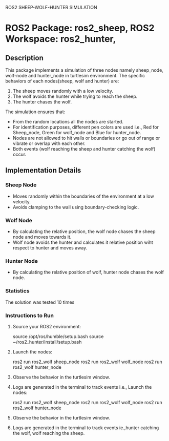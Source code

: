 ROS2 SHEEP-WOLF-HUNTER SIMULATION

# ROS2 Package: ros2_sheep, ROS2 Workspace: ros2_hunter, 

## Description
This package implements a simulation of three nodes namely sheep_node, wolf-node and hunter_node in turtlesim environment. 
The specific behaviors of each nodes(sheep, wolf and hunter) are:
1. The sheep moves randomly with a low velocity.
2. The wolf avoids the hunter while trying to reach the sheep.
3. The hunter chases the wolf.

The simulation ensures that:
- From the random locations all the nodes are started.
- For identification purposes, different pen colors are used i.e., Red for Sheep_node, Green for wolf_node and Blue for hunter_node.
- Nodes are not allowed to hit walls or boundaries or go out of range or vibrate or overlap with each other.
- Both events (wolf reaching the sheep and hunter catching the wolf) occur.

## Implementation Details
### Sheep Node
- Moves randomly within the boundaries of the environment at a low velocity.
- Avoids clamping to the wall using boundary-checking logic.

### Wolf Node
- By calculating the relative position, the wolf node chases the sheep node and moves towards it.
- Wolf node avoids the hunter and calculates it relative position wiht respect to hunter and moves away. 

### Hunter Node
- By calculating the relative position of wolf, hunter node chases the wolf node.

### Statistics
The solution was tested 10 times

### Instructions to Run
1. Source your ROS2 environment:
   
   source /opt/ros/humble/setup.bash
   source ~/ros2_hunter/install/setup.bash
2. Launch the nodes:

   ros2 run ros2_wolf sheep_node
   ros2 run ros2_wolf wolf_node
   ros2 run ros2_wolf hunter_node

3. Observe the behavior in the turtlesim window.

4. Logs are generated in the terminal to track events i.e., Launch the nodes:

   ros2 run ros2_wolf sheep_node
   ros2 run ros2_wolf wolf_node
   ros2 run ros2_wolf hunter_node

6. Observe the behavior in the turtlesim window.

7. Logs are generated in the terminal to track events ie.,hunter catching the wolf, wolf reaching the sheep.
